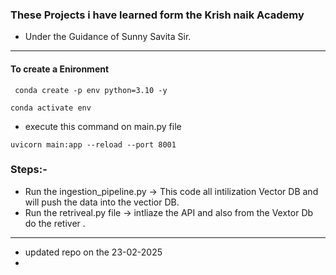 ### These Projects i have learned form the Krish naik Academy
- Under the Guidance of Sunny Savita Sir.
-------------------------------------------------------------------------------------------------------------------------------------------------------
#### To create a Enironment
```
 conda create -p env python=3.10 -y
```
```
conda activate env
```


- execute this command on main.py file 
```
uvicorn main:app --reload --port 8001
```




### Steps:-
- Run the ingestion_pipeline.py -> This code all intilization Vector DB  and will push the data into the vectior DB.
- Run the retriveal.py file -> intliaze the API and also from the Vextor Db do the retiver .

- ---------------------------------------------------------------------------------------------------------------------------------
- updated repo on the 23-02-2025
- 

